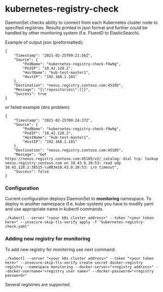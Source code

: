# kubernetes-registry-check

DaemonSet checks ability to connect from each Kubernetes cluster node to specified registries.
Results printed in json format and further could be handled by other monitoring system (f.e. FluentD to ElasticSearch).


Example of output json (preformatted):
```
{
	"Timestamp": "2021-02-25T09:21:56Z",
	"Source": {
		"PodName": "kubernetes-registry-check-f9w9g",
		"PodIP": "10.42.128.2",
		"HostName": "kub-test-master1",
		"HostIP": "192.168.1.101"
	},
	"Destination": "nexus.registry.contoso.com:45105",
	"Message": "{\"repositories\":[]}",
	"Success": true
}
```
or failed example (dns problem):
```
{
	"Timestamp": "2021-02-25T09:24:37Z",
	"Source": {
		"PodName": "kubernetes-registry-check-f9w9g",
		"PodIP": "10.42.128.2",
		"HostName": "kub-test-master1",
		"HostIP": "192.168.1.101"
	},
	"Destination": "nexus.registry.contoso.com:45105",
	"Message": "Get https://nexus.registry.contoso.com:45105/v2/_catalog: dial tcp: lookup nexus.registry.contoso.com on 10.43.0.10:53: read udp 10.42.128.2:38515-\u003e10.43.0.10:53: i/o timeout",
	"Success": false
}
```

### Configuration
Current configuration deploys DaemonSet to **monitoring** namespace. To deploy in another namespace (f.e. kube-system) you have to modify yaml and use appropriate name in kubectl commands.

```
./kubectl --server "<your k8s cluster address>" --token "<your token here>" --insecure-skip-tls-verify apply -f "kubernetes-registry-check.yaml"
```
### Adding new registry for monitoring
To add new registry for monitoring use next command:
```
./kubectl --server "<your k8s cluster address>" --token "<your token here>" --insecure-skip-tls-verify create secret docker-registry registry --namespace monitoring --docker-server="<registry address>" --docker-username="<registry user name>" --docker-password="<registry password>"
```
Several registries are supported.
